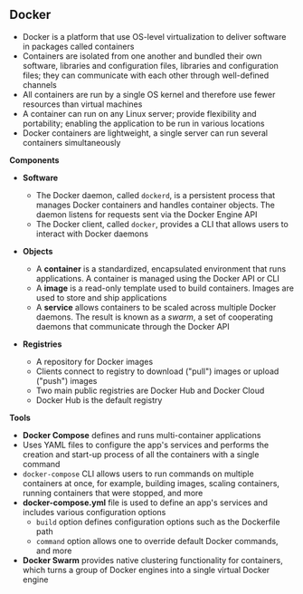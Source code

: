 ## Docker

* Docker is a platform that use OS-level virtualization to deliver software in packages called containers
* Containers are isolated from one another and bundled their own software, libraries and configuration files, libraries and configuration files; they can communicate with each other through well-defined channels
* All containers are run by a single OS kernel and therefore use fewer resources than virtual machines
* A container can run on any Linux server; provide flexibility and portability; enabling the application to be run in various locations
* Docker containers are lightweight, a single server can run several containers simultaneously


**Components**

* **Software**
  * The Docker daemon, called `dockerd`, is a persistent process that manages Docker containers and handles container objects. The daemon listens for requests sent via the Docker Engine API
  * The Docker client, called `docker`, provides a CLI that allows users to interact with Docker daemons

* **Objects**
  * A __container__ is a standardized, encapsulated environment that runs applications. A container is managed using the Docker API or CLI
  * A __image__ is a read-only template used to build containers. Images are used to store and ship applications
  * A __service__ allows containers to be scaled across multiple Docker daemons. The result is known as a _swarm_, a set of cooperating daemons that communicate through the Docker API

* **Registries**
  * A repository for Docker images
  * Clients connect to registry to download ("pull") images or upload ("push") images
  * Two main public registries are Docker Hub and Docker Cloud
  * Docker Hub is the default registry


**Tools**

* __Docker Compose__ defines and runs multi-container applications
* Uses YAML files to configure the app's services and performs the creation and start-up process of all the containers with a single command
* `docker-compose` CLI allows users to run commands on multiple containers at once, for example, building images, scaling containers, running containers that were stopped, and more
* __docker-compose.yml__ file is used to define an app's services and includes various configuration options
  * `build` option defines configuration options such as the Dockerfile path
  * `command` option allows one to override default Docker commands, and more
* __Docker Swarm__ provides native clustering functionality for containers, which turns a group of Docker engines into a single virtual Docker engine
